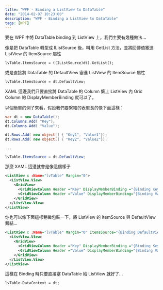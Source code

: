 ```yaml
---
title: "WPF - Binding a ListView to DataTable"
date: "2014-02-07 10:23:00"
description: "WPF - Binding a ListView to DataTable"
tags: [WPF]
---
```



要在 WPF 中將 DataTable binding 到 ListView 上，我們主要有幾種做法…  

<!-- More -->

像是把 DataTable 轉型成 IListSource 後，叫用 GetList 方法，並將回傳值塞進 ListView 的 ItemSource 屬性  

    lvTable.ItemsSource = ((IListSource)dt).GetList();


或是直接將 DataTable 的 DefaultView 塞進 ListView 的 ItemSource 屬性  

    lvTable.ItemsSource = dt.DefaultView;


XAML 這邊我們只要直接將 DataTable 的 Column 繫上 ListView 內 Grid Column 的 DisplayMemberBinding 就可以了。  

以個簡單的例子來看，假設我們要繫結的表單長的像下面這樣：  

```c#
var dt = new DataTable();
dt.Columns.Add( "Key");
dt.Columns.Add( "Value");

dt.Rows.Add( new object[] { "Key1", "Value1"});
dt.Rows.Add( new object[] { "Key2", "Value2"});

...

lvTable.ItemsSource = dt.DefaultView;
```


那麼 XAML 這邊就會是像這個樣子  

```xml
<ListView x :Name="lvTable" Margin="0">
  <ListView.View>
    <GridView>
      <GridViewColumn Header ="Key" DisplayMemberBinding ="{Binding Key}"/>
      <GridViewColumn Header ="Value" DisplayMemberBinding="{Binding Value}"/>
    </GridView>
  </ListView.View>
</ListView>
```


你也可以像下面這樣稍微包裝一下，將 ListView 的 ItemSource 與 DefaultView 繫結...

```xml
<ListView x :Name="lvTable" Margin="0" ItemsSource="{Binding DefaultView}">
  <ListView.View>
    <GridView>
      <GridViewColumn Header ="Key" DisplayMemberBinding ="{Binding Key}"/>
      <GridViewColumn Header ="Value" DisplayMemberBinding="{Binding Value}"/>
    </GridView>
  </ListView.View>
</ListView>
```

這樣在 Binding 時只要直接塞 DataTable 給 ListView 就好了...  

    lvTable.DataContext = dt;
